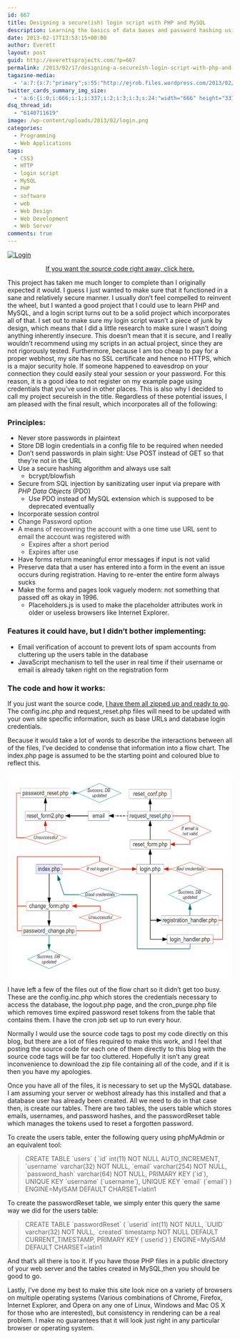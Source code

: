 ```yaml
---
id: 667
title: Designing a secure(ish) login script with PHP and MySQL
description: Learning the basics of data bases and password hashing using PHP by re-inventing the login script.
date: 2013-02-17T13:53:15+00:00
author: Everett
layout: post
guid: http://everettsprojects.com/?p=667
permalink: /2013/02/17/designing-a-secureish-login-script-with-php-and-mysql/
tagazine-media:
  - 'a:7:{s:7:"primary";s:55:"http://ejrob.files.wordpress.com/2013/02/flowchart3.png";s:6:"images";a:3:{s:50:"http://ejrob.files.wordpress.com/2013/02/login.png";a:6:{s:8:"file_url";s:50:"http://ejrob.files.wordpress.com/2013/02/login.png";s:5:"width";i:666;s:6:"height";i:337;s:4:"type";s:5:"image";s:4:"area";i:224442;s:9:"file_path";b:0;}s:55:"http://ejrob.files.wordpress.com/2013/02/flowchart3.png";a:6:{s:8:"file_url";s:55:"http://ejrob.files.wordpress.com/2013/02/flowchart3.png";s:5:"width";i:1056;s:6:"height";i:816;s:4:"type";s:5:"image";s:4:"area";i:861696;s:9:"file_path";b:0;}s:63:"http://ejrob.files.wordpress.com/2013/02/flowchart-coloured.png";a:6:{s:8:"file_url";s:63:"http://ejrob.files.wordpress.com/2013/02/flowchart-coloured.png";s:5:"width";i:1056;s:6:"height";i:816;s:4:"type";s:5:"image";s:4:"area";i:861696;s:9:"file_path";b:0;}}s:6:"videos";a:0:{}s:11:"image_count";i:3;s:6:"author";s:8:"15236702";s:7:"blog_id";s:8:"14753287";s:9:"mod_stamp";s:19:"2013-02-17 22:14:27";}'
twitter_cards_summary_img_size:
  - 'a:6:{i:0;i:666;i:1;i:337;i:2;i:3;i:3;s:24:"width="666" height="337"";s:4:"bits";i:8;s:4:"mime";s:9:"image/png";}'
dsq_thread_id:
  - "6140711619"
image: /wp-content/uploads/2013/02/login.png
categories:
  - Programming
  - Web Applications
tags:
  - CSS3
  - HTTP
  - login script
  - MySQL
  - PHP
  - software
  - web
  - Web Design
  - Web Development
  - Web Server
comments: true
---
```

[<img class="aligncenter size-large wp-image-788" alt="Login" src="/wp-content/uploads/2013/02/login.png?w=594" width="594" height="300" srcset="/wp-content/uploads/2013/02/login.png 666w, /wp-content/uploads/2013/02/login-300x151.png 300w" sizes="(max-width: 594px) 100vw, 594px" />](/wp-content/uploads/2013/02/login.png)

<p style="text-align:center;">
  <a href="/phplogin/phpLogin.zip">If you want the source code right away, click here.</a>
</p>

This project has taken me much longer to complete than I originally expected it would. I guess I just wanted to make sure that it functioned in a sane and relatively secure manner. I usually don&#8217;t feel compelled to reinvent the wheel, but I wanted a good project that I could use to learn PHP and MySQL, and a login script turns out to be a solid project which incorporates all of that. I set out to make sure my login script wasn&#8217;t a piece of junk by design, which means that I did a little research to make sure I wasn&#8217;t doing anything inherently insecure. This doesn&#8217;t mean that it is secure, and I really wouldn&#8217;t recommend using my scripts in an actual project, since they are not rigorously tested. Furthermore, because I am too cheap to pay for a proper webhost, my site has no SSL certificate and hence no HTTPS, which is a major security hole. If someone happened to eavesdrop on your connection they could easily steal your session or your password. For this reason, it is a good idea to not register on my example page using credentials that you&#8217;ve used in other places. This is also why I decided to call my project secureish in the title. Regardless of these potential issues, I am pleased with the final result, which incorporates all of the following:

### Principles:

  * <span style="line-height:13px;">Never store passwords in plaintext</span>
  * Store DB login credentials in a config file to be required when needed
  * Don&#8217;t send passwords in plain sight: Use POST instead of GET so that they&#8217;re not in the URL
  * Use a secure hashing algorithm and always use salt
      * bcrypt/blowfish
  * Secure from SQL injection by sanitizating user input via prepare with _PHP Data Objects_ (PDO)
      * Use PDO instead of MySQL extension which is supposed to be deprecated eventually
  * Incorporate session control
  * <span style="color:#333333;">Change Password option</span>
  * <span style="color:#333333;">A means of recovering the account with a one time use URL sent to email the account was registered with</span>
      * <span style="color:#333333;">Expires after a short period</span>
      * <span style="color:#333333;">Expires after use</span>
  * Have forms return meaningful error messages if input is not valid
  * Preserve data that a user has entered into a form in the event an issue occurs during registration. Having to re-enter the entire form always sucks
  * Make the forms and pages look vaguely modern: not something that passed off as okay in 1996.
      * Placeholders.js is used to make the placeholder attributes work in older or useless browsers like Internet Explorer.

### Features it could have, but I didn&#8217;t bother implementing:

  * <span style="line-height:13px;">Email verification of account to prevent lots of spam accounts from cluttering up the users table in the database</span>
  * JavaScript mechanism to tell the user in real time if their username or email is already taken right on the registration form

### The code and how it works:

If you just want the source code, [I have them all zipped up and ready to go](/phplogin/phpLogin.zip). The config.inc.php and request_reset.php files will need to be updated with your own site specific information, such as base URLs and database login credentials.

Because it would take a lot of words to describe the interactions between all of the files, I&#8217;ve decided to condense that information into a flow chart. The index.php page is assumed to be the starting point and coloured blue to reflect this.

[<img class="aligncenter size-large wp-image-807" alt="flowchart" src="/wp-content/uploads/2013/02/flowchart-coloured.png?w=594" width="594" height="459" />](/wp-content/uploads/2013/02/flowchart-coloured.png)

I have left a few of the files out of the flow chart so it didn&#8217;t get too busy. These are the config.inc.php which stores the credentials necessary to access the database, the logout.php page, and the cron_purge.php file which removes time expired password reset tokens from the table that contains them. I have the cron job set up to run every hour.

Normally I would use the source code tags to post my code directly on this blog, but there are a lot of files required to make this work, and I feel that posting the source code for each one of them directly to this blog with the source code tags will be far too cluttered. Hopefully it isn&#8217;t any great inconvenience to download the zip file containing all of the code, and if it is then you have my apologies.

Once you have all of the files, it is necessary to set up the MySQL database. I am assuming your server or webhost already has this installed and that a database user has already been created. All we need to do in that case then, is create our tables. There are two tables, the users table which stores emails, usernames, and password hashes, and the passwordReset table which manages the tokens used to reset a forgotten password.

To create the users table, enter the following query using phpMyAdmin or an equivalent tool:

> CREATE TABLE \`users\` (
> \`id\` int(11) NOT NULL AUTO_INCREMENT,
> \`username\` varchar(32) NOT NULL,
> \`email\` varchar(254) NOT NULL,
> \`password_hash\` varchar(64) NOT NULL,
> PRIMARY KEY (\`id\`),
> UNIQUE KEY \`username\` (\`username\`),
> UNIQUE KEY \`email\` (\`email\`)
> ) ENGINE=MyISAM DEFAULT CHARSET=latin1

To create the passwordReset table, we simply enter this query the same way we did for the users table:

> CREATE TABLE \`passwordReset\` (
> \`userid\` int(11) NOT NULL,
> \`UUID\` varchar(32) NOT NULL,
> \`created\` timestamp NOT NULL DEFAULT CURRENT_TIMESTAMP,
> PRIMARY KEY (\`userid\`)
> ) ENGINE=MyISAM DEFAULT CHARSET=latin1

And that&#8217;s all there is too it. If you have those PHP files in a public directory of your web server and the tables created in MySQL,then you should be good to go.

Lastly, I&#8217;ve done my best to make this site look nice on a variety of browsers on multiple operating systems (Various combinations of Chrome, Firefox, Internet Explorer, and Opera on any one of Linux, Windows and Mac OS X for those who are interested), but consistency in rendering can be a real problem. I make no guarantees that it will look just right in any particular browser or operating system.
